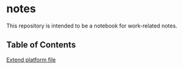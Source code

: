# notes

This repository is intended to be a notebook for work-related notes.

## Table of Contents
[Extend platform file](./all_notes/extend_platform_file.md)